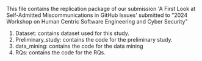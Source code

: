 This file contains the replication package of our submission 'A First Look at Self-Admitted Miscommunications in GitHub Issues' submitted to "2024 Workshop on Human Centric Software Engineering and Cyber Security"


1. Dataset: contains dataset used for this study.
2. Preliminary_study: contains the code for the preliminary study.
3. data_mining: contains the code for the data mining
4. RQs: contains the code for the RQs.